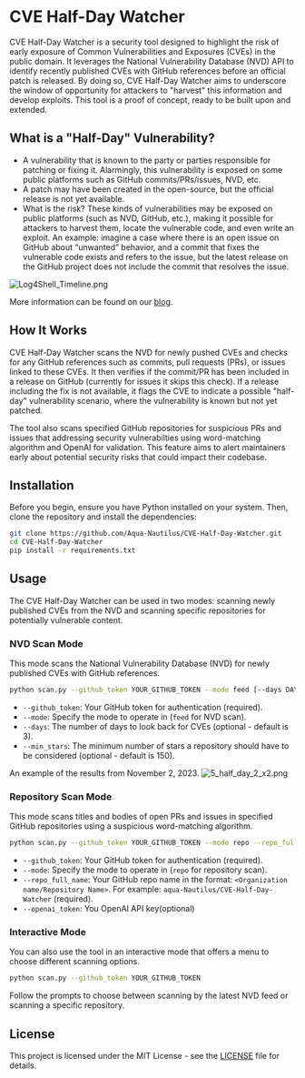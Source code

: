 # CVE Half-Day Watcher

CVE Half-Day Watcher is a security tool designed to highlight the risk of early exposure of Common Vulnerabilities and Exposures (CVEs) in the public domain. It leverages the National Vulnerability Database (NVD) API to identify recently published CVEs with GitHub references before an official patch is released. By doing so, CVE Half-Day Watcher aims to underscore the window of opportunity for attackers to "harvest" this information and develop exploits.
This tool is a proof of concept, ready to be built upon and extended.

## What is a "Half-Day" Vulnerability?

* A vulnerability that is known to the party or parties responsible for patching or fixing it. Alarmingly, this vulnerability is exposed on some public platforms such as GitHub commits/PRs/issues, NVD, etc.
* A patch may have been created in the open-source, but the official release is not yet available.
* What is the risk? These kinds of vulnerabilities may be exposed on public platforms (such as NVD, GitHub, etc.), making it possible for attackers to harvest them, locate the vulnerable code, and even write an exploit.
An example: imagine a case where there is an open issue on GitHub about “unwanted” behavior, and a commit that fixes the vulnerable code exists and refers to the issue, but the latest release on the GitHub project does not include the commit that resolves the issue.

![Log4Shell_Timeline.png](/misc/Log4Shell_Timeline.png)

More information can be found on our [blog](https://blog.aquasec.com/50-shades-of-vulnerabilities-uncovering-flaws-in-open-source-vulnerability-disclosures).

## How It Works

CVE Half-Day Watcher scans the NVD for newly pushed CVEs and checks for any GitHub references such as commits, pull requests (PRs), or issues linked to these CVEs. It then verifies if the commit/PR has been included in a release on GitHub (currently for issues it skips this check). If a release including the fix is not available, it flags the CVE to indicate a possible "half-day" vulnerability scenario, where the vulnerability is known but not yet patched.

The tool also scans specified GitHub repositories for suspicious PRs and issues that addressing security vulnerabilties using word-matching algorithm and OpenAI for validation. This feature aims to alert maintainers early about potential security risks that could impact their codebase.

## Installation

Before you begin, ensure you have Python installed on your system. Then, clone the repository and install the dependencies:

```bash
git clone https://github.com/Aqua-Nautilus/CVE-Half-Day-Watcher.git
cd CVE-Half-Day-Watcher
pip install -r requirements.txt
```

## Usage

The CVE Half-Day Watcher can be used in two modes: scanning newly published CVEs from the NVD and scanning specific repositories for potentially vulnerable content.

### NVD Scan Mode

This mode scans the National Vulnerability Database (NVD) for newly published CVEs with GitHub references.

```bash
python scan.py --github_token YOUR_GITHUB_TOKEN --mode feed [--days DAYS] [--min_stars MIN_STARS]
```

* `--github_token`: Your GitHub token for authentication (required).
* `--mode`: Specify the mode to operate in (`feed` for NVD scan).
* `--days`: The number of days to look back for CVEs (optional - default is 3).
* `--min_stars`: The minimum number of stars a repository should have to be considered (optional - default is 150).

An example of the results from November 2, 2023.
![5_half_day_2_x2.png](/misc/5_half_day_2_x2.png)

### Repository Scan Mode

This mode scans titles and bodies of open PRs and issues in specified GitHub repositories using a suspicious word-matching algorithm.

```bash
python scan.py --github_token YOUR_GITHUB_TOKEN --mode repo --repo_full_name YOUR_REPO_NAME
```

* `--github_token`: Your GitHub token for authentication (required).
* `--mode`: Specify the mode to operate in (`repo` for repository scan).
* `--repo_full_name`: Your GitHub repo name in the format: `<Organization name/Repository Name>`. For example: `aqua-Nautilus/CVE-Half-Day-Watcher` (required).
* `--openai_token`: You OpenAI API key(optional)

### Interactive Mode

You can also use the tool in an interactive mode that offers a menu to choose different scanning options.

```bash
python scan.py --github_token YOUR_GITHUB_TOKEN
```

Follow the prompts to choose between scanning by the latest NVD feed or scanning a specific repository.

## License

This project is licensed under the MIT License - see the [LICENSE](LICENSE) file for details.